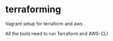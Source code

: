 # terraforming
Vagrant setup for terraform and aws

All the tools need to run Terraform and AWS-CLI
